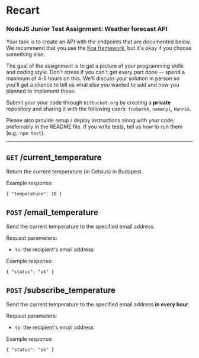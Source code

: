 # Recart 

### NodeJS Junior Test Assignment: Weather forecast API

Your task is to create an API with the endpoints that are documented below. We recommend that you use the [Koa framework](https://github.com/koajs/koa/), but it's okay if you choose something else.

The goal of the assignment is to get a picture of your programming skills and coding style. Don't stress if you can't get every part done -- spend a maximum of 4-5 hours on this. We'll discuss your solution in person so you'll get a chance to tell us what else you wanted to add and how you planned to implement those.


Submit your your code through `bitbucket.org` by creating a **private** repository and sharing it with the following users: `foobarkk`, `namenyi`, `Hunrik`.

Please also provide setup / deploy instructions along with your code, preferrably in the README file. If you write tests, tell us how to run them (e.g.: `npm test`).

---

## `GET` /current_temperature

Return the current temperature (in Celsius) in Budapest.

Example response:

```
{ "temperature": 18 }
```

## `POST` /email_temperature

Send the current temperature to the specified email address.

Request parameters:

* `to`: the recipient's email address

Example response:

```
{ "status": "ok" }
```


## `POST` /subscribe_temperature

Send the current temperature to the specified email address __in every hour__.

Request parameters:

* `to`: the recipient's email address

Example response:

```
{ "status": "ok" }
```
